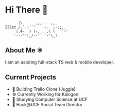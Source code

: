 # Hi There 👋

```
      |\      _,,,---,,_
ZZZzz /,`.-'`'    -.  ;-;;,_
     |,4-  ) )-,_. ,\ (  `'-'
    '---''(_/--'  `-'\_)
```

## About Me ⚛️

I am an aspiring full-stack TS web & mobile developer.

## Current Projects

- 🤹 Building Trello Clone (Juggle)
- ⚙️ Currently Working for Kalogon
- 📕 Studying Computer Science at UCF
- 🛜 Hack@UCF Social Team Director

